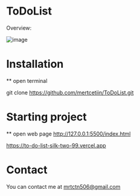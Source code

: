 # ToDoList

Overview:

![image](https://github.com/mertcetiin/ToDoList/assets/102957602/9bcfbea0-412f-4455-be24-c4452d6e796b)


# Installation

** open terminal

git clone https://github.com/mertcetiin/ToDoList.git


# Starting project

** open web page
http://127.0.0.1:5500/index.html

https://to-do-list-silk-two-99.vercel.app


# Contact

You can contact me at mrtctn506@gmail.com
